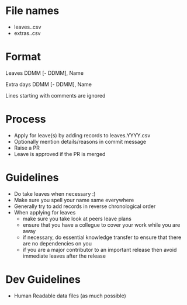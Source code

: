 # File names
- leaves.<YYYY>.csv
- extras.<YYYY>.csv

# Format

Leaves
DDMM [- DDMM], Name

Extra days
DDMM [- DDMM], Name

Lines starting with comments are ignored

# Process
- Apply for leave(s) by adding records to leaves.YYYY.csv
- Optionally mention details/reasons in commit message
- Raise a PR
- Leave is approved if the PR is merged

# Guidelines
- Do take leaves when necessary :)
- Make sure you spell your name same everywhere
- Generally try to add records in reverse chronological order
- When applying for leaves
    - make sure you take look at peers leave plans 
    - ensure that you have a collegue to cover your work while you are away
    - if necessary, do essential knowledge transfer to ensure that there are no dependencies on you
    - if you are a major contributor to an important release then avoid immediate leaves after the release

# Dev Guidelines
- Human Readable data files (as much possible)
